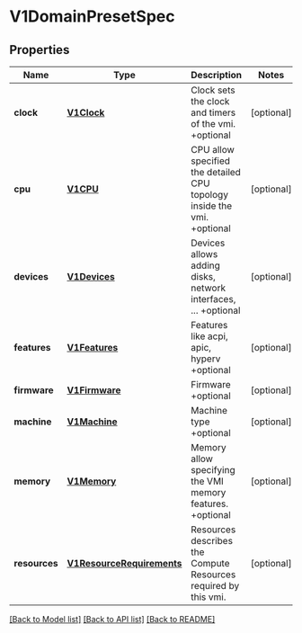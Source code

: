 # V1DomainPresetSpec

## Properties
Name | Type | Description | Notes
------------ | ------------- | ------------- | -------------
**clock** | [**V1Clock**](V1Clock.md) | Clock sets the clock and timers of the vmi. +optional | [optional] 
**cpu** | [**V1CPU**](V1CPU.md) | CPU allow specified the detailed CPU topology inside the vmi. +optional | [optional] 
**devices** | [**V1Devices**](V1Devices.md) | Devices allows adding disks, network interfaces, ... +optional | [optional] 
**features** | [**V1Features**](V1Features.md) | Features like acpi, apic, hyperv +optional | [optional] 
**firmware** | [**V1Firmware**](V1Firmware.md) | Firmware +optional | [optional] 
**machine** | [**V1Machine**](V1Machine.md) | Machine type +optional | [optional] 
**memory** | [**V1Memory**](V1Memory.md) | Memory allow specifying the VMI memory features. +optional | [optional] 
**resources** | [**V1ResourceRequirements**](V1ResourceRequirements.md) | Resources describes the Compute Resources required by this vmi. | [optional] 

[[Back to Model list]](../README.md#documentation-for-models) [[Back to API list]](../README.md#documentation-for-api-endpoints) [[Back to README]](../README.md)


